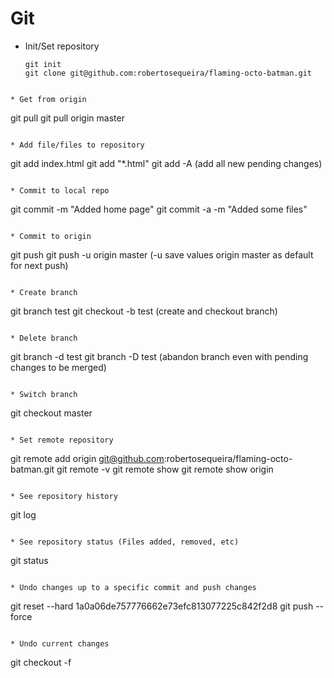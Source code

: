 # Git

* Init/Set repository
  ```
  git init
  git clone git@github.com:robertosequeira/flaming-octo-batman.git
 ```

* Get from origin
```
  git pull
  git pull origin master
```

* Add file/files to repository
```
  git add index.html
  git add "*.html"
  git add -A (add all new pending changes)
```

* Commit to local repo
```
  git commit -m "Added home page"
  git commit -a -m "Added some files" 
```

* Commit to origin
```
  git push
  git push -u origin master (-u save values origin master as default for next push)
```

* Create branch
```
  git branch test
  git checkout -b test (create and checkout branch)
```

* Delete branch
```
  git branch -d test
  git branch -D test (abandon branch even with pending changes to be merged)
```

* Switch branch
```
  git checkout master
```

* Set remote repository
```
  git remote add origin git@github.com:robertosequeira/flaming-octo-batman.git
  git remote -v
  git remote show
  git remote show origin
```

* See repository history
```
  git log
```

* See repository status (Files added, removed, etc) 
```
  git status
```

* Undo changes up to a specific commit and push changes
```
  git reset --hard 1a0a06de757776662e73efc813077225c842f2d8
  git push --force
```

* Undo current changes
```
  git checkout -f
```
